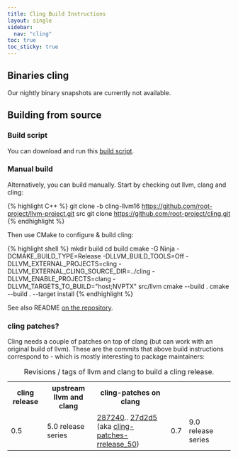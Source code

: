 ```yaml
---
title: Cling Build Instructions
layout: single
sidebar:
  nav: "cling"
toc: true
toc_sticky: true
---
```


## Binaries cling

Our nightly binary snapshots are currently not available.

## Building from source

### Build script

You can download and run this <a href="https://raw.github.com/Axel-Naumann/cling-all-in-one/master/clone.sh">build script</a>.

### Manual build

Alternatively, you can build manually.
Start by checking out llvm, clang and cling:

{% highlight C++ %}
git clone -b cling-llvm16 https://github.com/root-project/llvm-project.git src
git clone https://github.com/root-project/cling.git
{% endhighlight %}

Then use CMake to configure &amp; build cling:

{% highlight shell %}
mkdir build
cd build
cmake -G Ninja -DCMAKE_BUILD_TYPE=Release -DLLVM_BUILD_TOOLS=Off -DLLVM_EXTERNAL_PROJECTS=cling -DLLVM_EXTERNAL_CLING_SOURCE_DIR=../cling -DLLVM_ENABLE_PROJECTS=clang -DLLVM_TARGETS_TO_BUILD="host;NVPTX" src/llvm
cmake --build .
cmake --build . --target install
{% endhighlight %}

See also README [on the repository](https://github.com/root-project/root/blob/master/interpreter/cling/README.md).

### cling patches?

Cling needs a couple of patches on top of clang (but can work with an original build of llvm).
These are the commits that above build instructions correspond to - which is mostly interesting
to package maintainers:

<table>
   <caption>Revisions / tags of llvm and clang to build a cling release.</caption>
   <tr>
      <th>cling release</th>
      <th>upstream llvm and clang</th>
      <th>cling-patches on clang</th>
   </tr>
   <tr>
      <td>0.5</td>
      <td>5.0 release series</td>
      <td>
      <a href="https://root.cern/gitweb/?p=clang.git;a=commit;h=287240897208a004509a2be4525aa83acbb2ba5f">287240</a>..
      <a href="https://root.cern/gitweb/?p=clang.git;a=commit;h=27d2d5b247e83f3ac5d6e9f36d25d168a6afc97a">27d2d5</a>
      (aka <a href="https://root.cern/gitweb/?p=clang.git;a=shortlog;h=refs/tags/cling-patches-rrelease_50">cling-patches-rrelease_50</a>)
      </td>
      <td>0.7</td>
      <td>9.0 release series</td>
      <td>
      </td>
   </tr>
</table>
